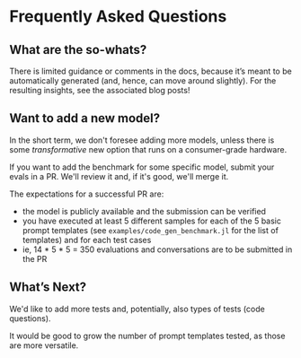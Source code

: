 # Frequently Asked Questions

## What are the so-whats?

There is limited guidance or comments in the docs, because it’s meant to be automatically generated (and, hence, can move around slightly).
For the resulting insights, see the associated blog posts!

## Want to add a new model?

In the short term, we don't foresee adding more models, unless there is some _transformative_ new option that runs on a consumer-grade hardware. 

If you want to add the benchmark for some specific model, submit your evals in a PR. We'll review it and, if it's good, we'll merge it.

The expectations for a successful PR are:
- the model is publicly available and the submission can be verified
- you have executed at least 5 different samples for each of the 5 basic prompt templates (see `examples/code_gen_benchmark.jl` for the list of templates) and for each test cases
- ie, 14 * 5 * 5 = 350 evaluations and conversations are to be submitted in the PR

## What’s Next?

We'd like to add more tests and, potentially, also types of tests (code questions).

It would be good to grow the number of prompt templates tested, as those are more versatile.